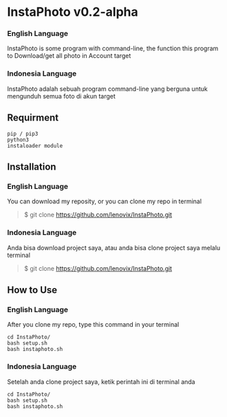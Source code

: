 # InstaPhoto v0.2-alpha
### English Language
InstaPhoto is some program with command-line, the function this program to Download/get all photo in Account target
### Indonesia Language
InstaPhoto adalah sebuah program command-line yang berguna untuk mengunduh semua foto di akun target

## Requirment
```
pip / pip3
python3
instaloader module
```

## Installation
### English Language
You can download my reposity, or you can clone my repo in terminal
> $ git clone https://github.com/lenovix/InstaPhoto.git

### Indonesia Language
Anda bisa download project saya, atau anda bisa clone project saya melalu terminal
> $ git clone https://github.com/lenovix/InstaPhoto.git

## How to Use
### English Language
After you clone my repo, type this command in your terminal
```
cd InstaPhoto/
bash setup.sh
bash instaphoto.sh
```

### Indonesia Language
Setelah anda clone project saya, ketik perintah ini di terminal anda
```
cd InstaPhoto/
bash setup.sh
bash instaphoto.sh
```
